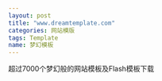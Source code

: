 ```yaml
---
layout: post
title: "www.dreamtemplate.com"
categories: 网站模版
tags: Template
name: 梦幻模板
---
```

超过7000个梦幻般的网站模板及Flash模板下载
<!--break-->
